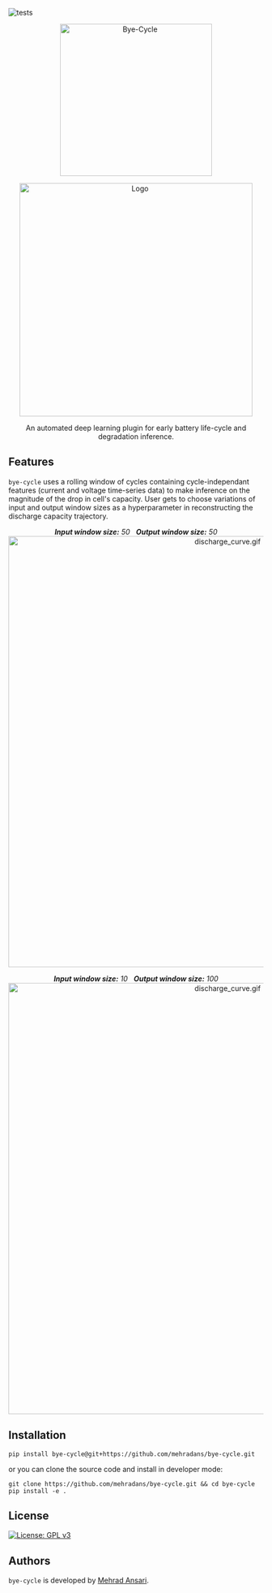 ![tests](https://github.com/mehradans/bye-cycle/actions/workflows/test.yml/badge.svg)

<p align="center">
    <img width="300" src="https://user-images.githubusercontent.com/106785874/184673860-5d978d8d-4cb8-4aaf-bacb-79ffd15143a9.png" alt="Bye-Cycle">
</p>
<p align="center">
    <img width="460" src="https://user-images.githubusercontent.com/106785874/184672636-619480c6-3da1-464a-9617-0ac4dd29d22e.gif" alt="Logo">
</p>

<p align="center"> An automated deep learning plugin for early battery life-cycle and degradation inference. </p>


Features
--------

`bye-cycle` uses a rolling window of cycles containing cycle-independant features (current and voltage time-series data) to make inference on the magnitude of the drop in cell's capacity. User gets to choose variations of input and output window sizes as a hyperparameter in reconstructing the discharge capacity trajectory.

<p align="center">
    <em><strong>Input window size:</strong> 50 &nbsp;  <strong>Output window size:</strong> 50</em>
    <img width="850" src="https://user-images.githubusercontent.com/106785874/184695706-06aade46-a02e-4882-b1b7-dbf6223faccd.gif" alt="discharge_curve.gif">
</p>
<p align="center">
    <em><strong>Input window size:</strong> 10 &nbsp;  <strong>Output window size:</strong> 100</em>
    <img width="850" src="https://user-images.githubusercontent.com/106785874/184691653-c812bc67-be79-464e-a096-90c5f8cbd119.gif" alt="discharge_curve.gif">
</p>

Installation
--------

```
pip install bye-cycle@git+https://github.com/mehradans/bye-cycle.git
```
or you can clone the source code and install in developer mode:
```
git clone https://github.com/mehradans/bye-cycle.git && cd bye-cycle
pip install -e .
```

License
--------
[![License: GPL v3](https://img.shields.io/badge/License-GPLv3-blue.svg)](https://www.gnu.org/licenses/gpl-3.0)

Authors
--------

`bye-cycle` is developed by [Mehrad Ansari](https://mehradans92.github.io/).
